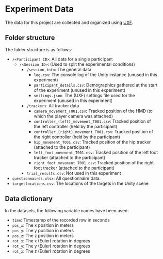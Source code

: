 # Experiment Data

The data for this project are collected and organized using [UXF](https://immersivecognition.com/unity-experiment-framework/).

## Folder structure

The folder structure is as follows:

- `/<Participant ID>`: All data for a single participant
    - `/<Session ID>`: (Used to split the experimental conditions)
        - `/session_info`: The general data
            - `log.csv`: The console log of the Unity instance (unused in this experiment)
            - `participant_details.csv`: Demographics gathered at the start of the experiment (unused in this experiment)
            - `settings.json`: The (UXF) settings file used for the experiment (unused in this experiment)
        - `/trackers`: All tracker data
            - `camera_movement_T001.csv`: Tracked position of the HMD (to which the player camera was attached)
            - `controller_(left)_movement_T001.csv`: Tracked position of the left controller (held by the participant)
            - `controller_(right)_movement_T001.csv`: Tracked position of the right controller (held by the participant)
            - `hip_movement_T001.csv`: Tracked position of the hip tracker (attached to the participant)
            - `left_foot_movement_T001.csv`: Tracked position of the left foot tracker (attached to the participant)
            - `right_foot_movement_T001.csv`: Tracked position of the right foot tracker (attached to the participant)
        - `trial_results.csv`: Not used in this experiment
- `questionnaires.xlsx`: All questionnaire data.
- `targetlocations.csv`: The locations of the targets in the Unity scene

## Data dictionary

In the datasets, the following variable names have been used:

- `time`: Timestamp of the recorded row in seconds
- `pos_x`: The x position in meters
- `pos_y`: The y position in meters
- `pos_z`: The z position in meters
- `rot_x`: The x (Euler) rotation in degrees 
- `rot_y`: The y (Euler) rotation in degrees 
- `rot_z`: The z (Euler) rotation in degrees  